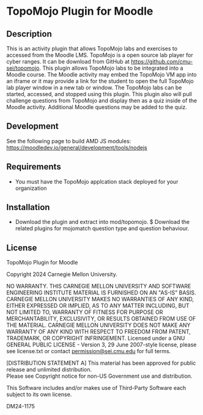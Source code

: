 # TopoMojo Plugin for Moodle

## Description
This is an activity plugin that allows TopoMojo labs and exercises to accessed from the Moodle LMS. TopoMojo is a open source lab player for cyber ranges. It can be download from GitHub at https://github.com/cmu-sei/topomojo. This plugin allows TopoMojo labs to be integrated into a Moodle course. The Moodle activity may embed the TopoMojo VM app into an iframe or it may provide a link for the student to open the full TopoMojo lab player window in a new tab or window. The TopoMojo labs can be started, accessed, and stopped using this plugin. This plugin also will pull challenge questions from TopoMojo and display then as a quiz inside of the Moodle activity. Additional Moodle questions may be added to the quiz.

## Development
See the following page to build AMD JS modules:
https://moodledev.io/general/development/tools/nodejs

## Requirements 
* You must have the TopoMojo applcation stack deployed for your organization

## Installation
* Download the plugin and extract into mod/topomojo.
$ Download the related plugins for mojomatch question type and question behaviour.

## License
TopoMojo Plugin for Moodle

Copyright 2024 Carnegie Mellon University.

NO WARRANTY. THIS CARNEGIE MELLON UNIVERSITY AND SOFTWARE ENGINEERING INSTITUTE MATERIAL IS FURNISHED ON AN "AS-IS" BASIS. 
CARNEGIE MELLON UNIVERSITY MAKES NO WARRANTIES OF ANY KIND, EITHER EXPRESSED OR IMPLIED, AS TO ANY MATTER INCLUDING, BUT NOT LIMITED TO, 
WARRANTY OF FITNESS FOR PURPOSE OR MERCHANTABILITY, EXCLUSIVITY, OR RESULTS OBTAINED FROM USE OF THE MATERIAL. 
CARNEGIE MELLON UNIVERSITY DOES NOT MAKE ANY WARRANTY OF ANY KIND WITH RESPECT TO FREEDOM FROM PATENT, TRADEMARK, OR COPYRIGHT INFRINGEMENT.
Licensed under a GNU GENERAL PUBLIC LICENSE - Version 3, 29 June 2007-style license, please see license.txt or contact permission@sei.cmu.edu for full 
terms.

[DISTRIBUTION STATEMENT A] This material has been approved for public release and unlimited distribution.  
Please see Copyright notice for non-US Government use and distribution.

This Software includes and/or makes use of Third-Party Software each subject to its own license.

DM24-1175

